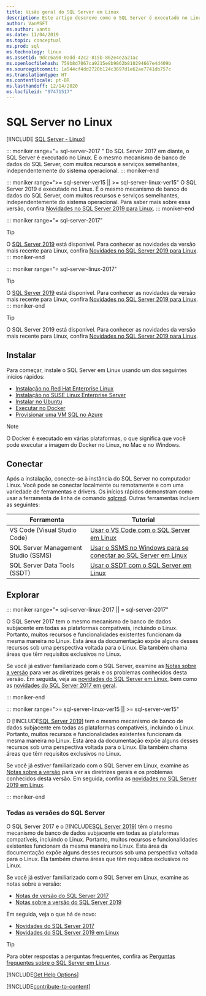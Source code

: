 ```yaml
---
title: Visão geral do SQL Server em Linux
description: Este artigo descreve como o SQL Server é executado no Linux e fornece informações sobre como saber mais a respeito.
author: VanMSFT
ms.author: vanto
ms.date: 11/04/2019
ms.topic: conceptual
ms.prod: sql
ms.technology: linux
ms.assetid: 9dcc6a90-0add-42c2-815b-862e4e2a21ac
ms.openlocfilehash: 759b8d7067ca9215e8b9862b810294667e4d409b
ms.sourcegitcommit: 1a544cf4dd2720b124c3697d1e62ae7741db757c
ms.translationtype: HT
ms.contentlocale: pt-BR
ms.lasthandoff: 12/14/2020
ms.locfileid: "97471517"
---
```

# <a name="sql-server-on-linux"></a>SQL Server no Linux

[!INCLUDE [SQL Server - Linux](../includes/applies-to-version/sql-linux.md)]

::: moniker range="= sql-server-2017 "
Do SQL Server 2017 em diante, o SQL Server é executado no Linux. É o mesmo mecanismo de banco de dados do SQL Server, com muitos recursos e serviços semelhantes, independentemente do sistema operacional.
::: moniker-end

::: moniker range=">= sql-server-ver15 || >= sql-server-linux-ver15"
O SQL Server 2019 é executado no Linux. É o mesmo mecanismo de banco de dados do SQL Server, com muitos recursos e serviços semelhantes, independentemente do sistema operacional. Para saber mais sobre essa versão, confira [Novidades no SQL Server 2019 para Linux](sql-server-linux-whats-new-2019.md).
::: moniker-end

::: moniker range="= sql-server-2017"
> [!TIP]
> O [SQL Server 2019](sql-server-linux-overview.md?view=sql-server-ver15) está disponível. Para conhecer as novidades da versão mais recente para Linux, confira [Novidades no SQL Server 2019 para Linux](sql-server-linux-whats-new-2019.md?view=sql-server-ver15).
::: moniker-end

::: moniker range="= sql-server-linux-2017"
> [!TIP]
> O [SQL Server 2019](sql-server-linux-overview.md?view=sql-server-linux-ver15) está disponível. Para conhecer as novidades da versão mais recente para Linux, confira [Novidades no SQL Server 2019 para Linux](sql-server-linux-whats-new-2019.md?view=sql-server-linux-ver15).
::: moniker-end

> [!TIP]
> O SQL Server 2019 está disponível. Para conhecer as novidades da versão mais recente para Linux, confira [Novidades no SQL Server 2019 para Linux](sql-server-linux-whats-new-2019.md).

## <a name="install"></a>Instalar

Para começar, instale o SQL Server em Linux usando um dos seguintes inícios rápidos:

- [Instalação no Red Hat Enterprise Linux](quickstart-install-connect-red-hat.md)
- [Instalação no SUSE Linux Enterprise Server](quickstart-install-connect-suse.md)
- [Instalar no Ubuntu](quickstart-install-connect-ubuntu.md)
- [Executar no Docker](quickstart-install-connect-docker.md)
- [Provisionar uma VM SQL no Azure](/azure/virtual-machines/linux/sql/provision-sql-server-linux-virtual-machine?toc=/sql/toc/toc.json)

> [!NOTE]
> O Docker é executado em várias plataformas, o que significa que você pode executar a imagem do Docker no Linux, no Mac e no Windows.

## <a name="connect"></a>Conectar

Após a instalação, conecte-se à instância do SQL Server no computador Linux. Você pode se conectar localmente ou remotamente e com uma variedade de ferramentas e drivers. Os inícios rápidos demonstram como usar a ferramenta de linha de comando [sqlcmd](sql-server-linux-setup-tools.md). Outras ferramentas incluem as seguintes:

| Ferramenta | Tutorial |
|-----|-----|
| VS Code (Visual Studio Code) | [Usar o VS Code com o SQL Server em Linux](../tools/visual-studio-code/sql-server-develop-use-vscode.md) |
| SQL Server Management Studio (SSMS) | [Usar o SSMS no Windows para se conectar ao SQL Server em Linux](sql-server-linux-manage-ssms.md) |
| SQL Server Data Tools (SSDT) | [Usar o SSDT com o SQL Server em Linux](sql-server-linux-develop-use-ssdt.md) |

## <a name="explore"></a>Explorar

<!--SQL Server 2017 on Linux-->
::: moniker range="= sql-server-linux-2017 || = sql-server-2017"

O SQL Server 2017 tem o mesmo mecanismo de banco de dados subjacente em todas as plataformas compatíveis, incluindo o Linux. Portanto, muitos recursos e funcionalidades existentes funcionam da mesma maneira no Linux. Esta área da documentação expõe alguns desses recursos sob uma perspectiva voltada para o Linux. Ela também chama áreas que têm requisitos exclusivos no Linux.

Se você já estiver familiarizado com o SQL Server, examine as [Notas sobre a versão](sql-server-linux-release-notes.md) para ver as diretrizes gerais e os problemas conhecidos desta versão. Em seguida, veja as [novidades do SQL Server em Linux](sql-server-linux-whats-new.md), bem como as [novidades do SQL Server 2017 em geral](../sql-server/what-s-new-in-sql-server-2017.md).

::: moniker-end
<!--SQL Server 2019 on Linux-->
::: moniker range=">= sql-server-linux-ver15 || >= sql-server-ver15"

O [!INCLUDE[SQL Server 2019](../includes/sssqlv15-md.md)] tem o mesmo mecanismo de banco de dados subjacente em todas as plataformas compatíveis, incluindo o Linux. Portanto, muitos recursos e funcionalidades existentes funcionam da mesma maneira no Linux. Esta área da documentação expõe alguns desses recursos sob uma perspectiva voltada para o Linux. Ela também chama áreas que têm requisitos exclusivos no Linux.

Se você já estiver familiarizado com o SQL Server em Linux, examine as [Notas sobre a versão](sql-server-linux-release-notes-2019.md) para ver as diretrizes gerais e os problemas conhecidos desta versão. Em seguida, confira as [novidades no SQL Server 2019 em Linux](../sql-server/what-s-new-in-sql-server-ver15.md?view=sql-server-ver15).

::: moniker-end


### <a name="all-versions-of-sql-server"></a>Todas as versões do SQL Server

O SQL Server 2017 e o [!INCLUDE[SQL Server 2019](../includes/sssqlv15-md.md)] têm o mesmo mecanismo de banco de dados subjacente em todas as plataformas compatíveis, incluindo o Linux. Portanto, muitos recursos e funcionalidades existentes funcionam da mesma maneira no Linux. Esta área da documentação expõe alguns desses recursos sob uma perspectiva voltada para o Linux. Ela também chama áreas que têm requisitos exclusivos no Linux.

Se você já estiver familiarizado com o SQL Server em Linux, examine as notas sobre a versão:

- [Notas de versão do SQL Server 2017](sql-server-linux-release-notes.md)
- [Notas sobre a versão do SQL Server 2019](sql-server-linux-release-notes-2019.md)

Em seguida, veja o que há de novo:

- [Novidades do SQL Server 2017](sql-server-linux-whats-new.md)
- [Novidades do SQL Server 2019 em Linux](../sql-server/what-s-new-in-sql-server-ver15.md#sql-server-on-linux)

> [!TIP]
> Para obter respostas a perguntas frequentes, confira as [Perguntas frequentes sobre o SQL Server em Linux](sql-server-linux-faq.md).

[!INCLUDE[Get Help Options](../includes/paragraph-content/get-help-options.md)]

[!INCLUDE[contribute-to-content](../includes/paragraph-content/contribute-to-content.md)]